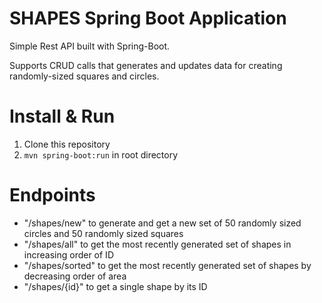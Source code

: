 # SHAPES Spring Boot Application
Simple Rest API built with Spring-Boot.
 
Supports CRUD calls that generates and updates data for creating randomly-sized squares and circles.

# Install & Run
1. Clone this repository
1. `mvn spring-boot:run` in root directory

# Endpoints
* "/shapes/new" to generate and get a new set of 50 randomly sized circles and 50 randomly sized squares
* "/shapes/all" to get the most recently generated set of shapes in increasing order of ID
* "/shapes/sorted" to get the most recently generated set of shapes by decreasing order of area
* "/shapes/{id}" to get a single shape by its ID



